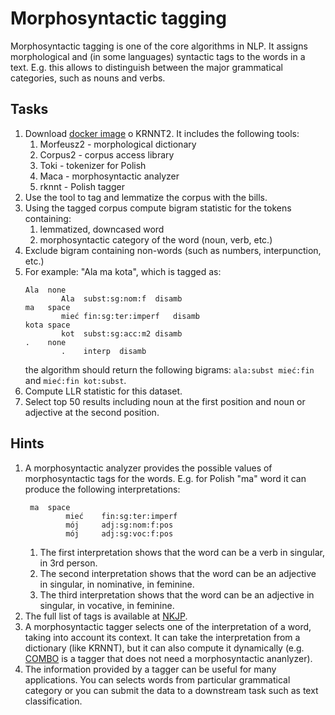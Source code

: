 # Morphosyntactic tagging

Morphosyntactic tagging is one of the core algorithms in NLP. It assigns morphological
and (in some languages) syntactic tags to the words in a text. E.g. this allows to distinguish
between the major grammatical categories, such as nouns and verbs.


## Tasks

1. Download [docker image](https://hub.docker.com/r/djstrong/krnnt2) o KRNNT2. It includes the following tools:
   1. Morfeusz2 - morphological dictionary
   1. Corpus2 - corpus access library
   1. Toki - tokenizer for Polish
   1. Maca - morphosyntactic analyzer
   1. rknnt - Polish tagger
1. Use the tool to tag and lemmatize the corpus with the bills.
1. Using the tagged corpus compute bigram statistic for the tokens containing:
   1. lemmatized, downcased word
   1. morphosyntactic category of the word (noun, verb, etc.)
1. Exclude bigram containing non-words (such as numbers, interpunction, etc.)
1. For example: "Ala ma kota", which is tagged as:
   ```
   Ala	none
           Ala	subst:sg:nom:f	disamb
   ma	space
           mieć	fin:sg:ter:imperf	disamb
   kota	space
           kot	subst:sg:acc:m2	disamb
   .	none
           .	interp	disamb
   ```
   the algorithm should return the following bigrams: `ala:subst mieć:fin` and `mieć:fin kot:subst`.
1. Compute LLR statistic for this dataset.
1. Select top 50 results including noun at the first position and noun or adjective at the second position.

## Hints

1. A morphosyntactic analyzer provides the possible values of morphosyntactic tags for the words.
   E.g. for Polish "ma" word it can produce the following interpretations:
   ``` 
    ma	space
            mieć	fin:sg:ter:imperf
            mój  	adj:sg:nom:f:pos
            mój  	adj:sg:voc:f:pos
   ```
   1. The first interpretation shows that the word can be a verb in singular, in 3rd person.
   1. The second interpretation shows that the word can be an adjective in singular, in nominative, in feminine.
   1. The third interpretation shows that the word can be an adjective in singular, in vocative, in feminine.
1. The full list of tags is available at [NKJP](http://nkjp.pl/poliqarp/help/ense2.html).
1. A morphosyntactic tagger selects one of the interpretation of a word, taking into account its context.
   It can take the interpretation from a dictionary (like KRNNT), but it can also compute it dynamically (e.g. 
   [COMBO](https://github.com/360er0/COMBO) is a tagger that does not need a morphosyntactic ananlyzer).
1. The information provided by a tagger can be useful for many applications. You can selects words from particular
   grammatical category or you can submit the data to a downstream task such as text classification.
